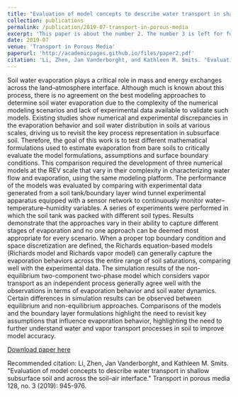```yaml
---
title: "Evaluation of model concepts to describe water transport in shallow subsurface soil and across the soil–air interface"
collection: publications
permalink: /publication/2019-07-transport-in-porous-media
excerpt: 'This paper is about the number 2. The number 3 is left for future work.'
date: 2019-07
venue: 'Transport in Porous Media'
paperurl: 'http://academicpages.github.io/files/paper2.pdf'
citation: 'Li, Zhen, Jan Vanderborght, and Kathleen M. Smits. "Evaluation of model concepts to describe water transport in shallow subsurface soil and across the soil–air interface." Transport in porous media 128, no. 3 (2019): 945-976.'
---
```

Soil water evaporation plays a critical role in mass and energy exchanges across the land–atmosphere interface. Although much is known about this process, there is no agreement on the best modeling approaches to determine soil water evaporation due to the complexity of the numerical modeling scenarios and lack of experimental data available to validate such models. Existing studies show numerical and experimental discrepancies in the evaporation behavior and soil water distribution in soils at various scales, driving us to revisit the key process representation in subsurface soil. Therefore, the goal of this work is to test different mathematical formulations used to estimate evaporation from bare soils to critically evaluate the model formulations, assumptions and surface boundary conditions. This comparison required the development of three numerical models at the REV scale that vary in their complexity in characterizing water flow and evaporation, using the same modeling platform. The performance of the models was evaluated by comparing with experimental data generated from a soil tank/boundary layer wind tunnel experimental apparatus equipped with a sensor network to continuously monitor water–temperature–humidity variables. A series of experiments were performed in which the soil tank was packed with different soil types. Results demonstrate that the approaches vary in their ability to capture different stages of evaporation and no one approach can be deemed most appropriate for every scenario. When a proper top boundary condition and space discretization are defined, the Richards equation-based models (Richards model and Richards vapor model) can generally capture the evaporation behaviors across the entire range of soil saturations, comparing well with the experimental data. The simulation results of the non-equilibrium two-component two-phase model which considers vapor transport as an independent process generally agree well with the observations in terms of evaporation behavior and soil water dynamics. Certain differences in simulation results can be observed between equilibrium and non-equilibrium approaches. Comparisons of the models and the boundary layer formulations highlight the need to revisit key assumptions that influence evaporation behavior, highlighting the need to further understand water and vapor transport processes in soil to improve model accuracy.

[Download paper here](https://link.springer.com/article/10.1007/s11242-018-1144-9)

Recommended citation: Li, Zhen, Jan Vanderborght, and Kathleen M. Smits. "Evaluation of model concepts to describe water transport in shallow subsurface soil and across the soil–air interface." Transport in porous media 128, no. 3 (2019): 945-976.